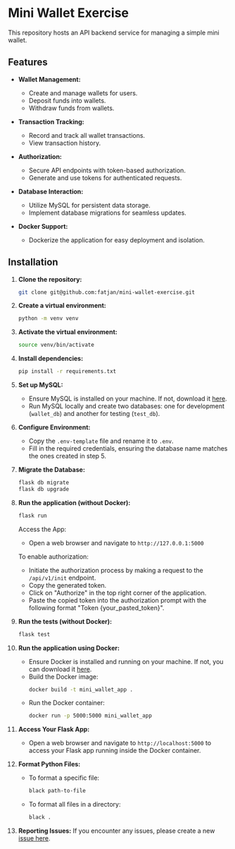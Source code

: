 # Mini Wallet Exercise

This repository hosts an API backend service for managing a simple mini wallet.


## Features

- **Wallet Management:**
  - Create and manage wallets for users.
  - Deposit funds into wallets.
  - Withdraw funds from wallets.

- **Transaction Tracking:**
  - Record and track all wallet transactions.
  - View transaction history.

- **Authorization:**
  - Secure API endpoints with token-based authorization.
  - Generate and use tokens for authenticated requests.

- **Database Interaction:**
  - Utilize MySQL for persistent data storage.
  - Implement database migrations for seamless updates.

- **Docker Support:**
  - Dockerize the application for easy deployment and isolation.


## Installation

1. **Clone the repository:**
    ```bash
    git clone git@github.com:fatjan/mini-wallet-exercise.git
    ```

2. **Create a virtual environment:**
    ```bash
    python -m venv venv
    ```

3. **Activate the virtual environment:**
    ```bash
    source venv/bin/activate
    ```

4. **Install dependencies:**
    ```bash
    pip install -r requirements.txt
    ```

5. **Set up MySQL:**
    - Ensure MySQL is installed on your machine. If not, download it [here](https://dev.mysql.com/downloads/).
    - Run MySQL locally and create two databases: one for development (`wallet_db`) and another for testing (`test_db`).

6. **Configure Environment:**
    - Copy the `.env-template` file and rename it to `.env`.
    - Fill in the required credentials, ensuring the database name matches the ones created in step 5.

7. **Migrate the Database:**
    ```bash
    flask db migrate
    flask db upgrade
    ```

8. **Run the application (without Docker):**
    ```bash
    flask run
    ```

    Access the App:
    - Open a web browser and navigate to `http://127.0.0.1:5000`

    To enable authorization:
    - Initiate the authorization process by making a request to the `/api/v1/init` endpoint.
    - Copy the generated token.
    - Click on "Authorize" in the top right corner of the application.
    - Paste the copied token into the authorization prompt with the following format "Token {your_pasted_token}".

9. **Run the tests (without Docker):**
    ```bash
    flask test
    ```

10. **Run the application using Docker:**
    - Ensure Docker is installed and running on your machine. If not, you can download it [here](https://www.docker.com/get-started).
    - Build the Docker image:
        ```bash
        docker build -t mini_wallet_app .
        ```
    - Run the Docker container:
        ```bash
        docker run -p 5000:5000 mini_wallet_app
        ```

11. **Access Your Flask App:**
    - Open a web browser and navigate to `http://localhost:5000` to access your Flask app running inside the Docker container.

12. **Format Python Files:**
    - To format a specific file:
        ```bash
        black path-to-file
        ```
    - To format all files in a directory:
        ```bash
        black .
        ```

13. **Reporting Issues:**
    If you encounter any issues, please create a new [issue here](https://github.com/fatjan/mini-wallet-exercise/issues).


